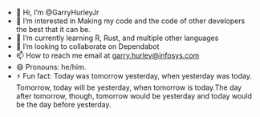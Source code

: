 - 👋 Hi, I’m @GarryHurleyJr
- 👀 I’m interested in Making my code and the code of other developers the best that it can be.
- 🌱 I’m currently learning R, Rust, and multiple other languages
- 💞️ I’m looking to collaborate on Dependabot
- 📫 How to reach me email at garry.hurley@infosys.com
- 😄 Pronouns: he/him.
- ⚡ Fun fact: Today was tomorrow yesterday, when yesterday was today.  Tomorrow, today will be yesterday, when tomorrow is today.The day after tomorrow, though, tomorrow would be yesterday and today would be the day before yesterday.

<!---
GarryHurleyJr/GarryHurleyJr is a ✨ special ✨ repository because its `README.md` (this file) appears on your GitHub profile.
You can click the Preview link to take a look at your changes.
--->

